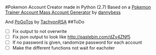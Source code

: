 #Pokemon Account Creator made in Python (2.7)
Based on a [Pokemon Trainer Account Mass Account Generator](https://github.com/dannybess/PokemonGo-Account-Generator/) by [dannybess](https://github.com/dannybess)

And [PoGoTos](https://github.com/TachyonRSA/PoGoTos) by [TachyonRSA](https://github.com/TachyonRSA)
##ToDo
- [ ] Fix output to not overwrite
- [ ] Fix json output to look like http://pastebin.com/dZy4ZNf5
- [ ] If no password is given, randomize password for each account
- [ ] Make the different functions not wait for eachoter
